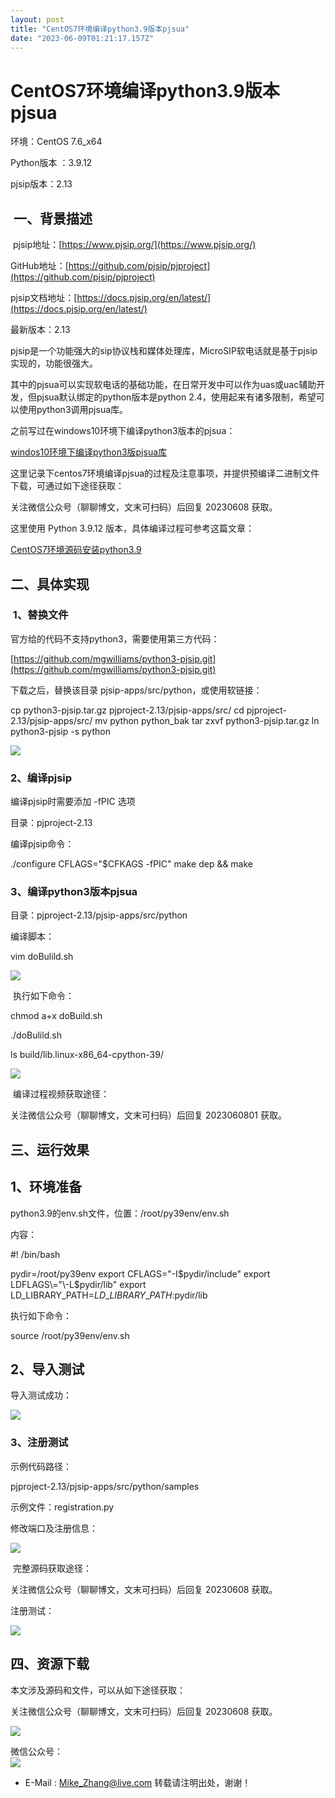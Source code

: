 ```yaml
---
layout: post
title: "CentOS7环境编译python3.9版本pjsua"
date: "2023-06-09T01:21:17.157Z"
---
```

CentOS7环境编译python3.9版本pjsua
===========================

环境：CentOS 7.6\_x64   

Python版本 ：3.9.12

pjsip版本：2.13

 一、背景描述
-------

 pjsip地址：[https://www.pjsip.org/](https://www.pjsip.org/)

GitHub地址：[https://github.com/pjsip/pjproject](https://github.com/pjsip/pjproject)

pjsip文档地址：[https://docs.pjsip.org/en/latest/](https://docs.pjsip.org/en/latest/)

最新版本：2.13

pjsip是一个功能强大的sip协议栈和媒体处理库，MicroSIP软电话就是基于pjsip实现的，功能很强大。

其中的pjsua可以实现软电话的基础功能，在日常开发中可以作为uas或uac辅助开发，但pjsua默认绑定的python版本是python 2.4，使用起来有诸多限制，希望可以使用python3调用pjsua库。

之前写过在windows10环境下编译python3版本的pjsua：

[windos10环境下编译python3版pjsua库](http://mp.weixin.qq.com/s?__biz=MzU4MDU1NzQ1MA==&mid=2247483681&idx=1&sn=6910ee8c20a2d95c228319654def7d6c&chksm=fd544ec4ca23c7d2dc5ae68068315e24f60e11e9c569435b4af95776cc363ba54e50201cbb99&scene=21#wechat_redirect)

这里记录下centos7环境编译pjsua的过程及注意事项，并提供预编译二进制文件下载，可通过如下途径获取：

关注微信公众号（聊聊博文，文末可扫码）后回复 20230608 获取。 

这里使用 Python 3.9.12 版本，具体编译过程可参考这篇文章：

[CentOS7环境源码安装python3.9](http://mp.weixin.qq.com/s?__biz=MzU4MDU1NzQ1MA==&mid=2247483856&idx=1&sn=6a034bd4b7257f24963b29494eabbdf0&chksm=fd544e35ca23c723bb77de5c7f166e716c1bb6cac36b04687dafd6331ba641d773d0de438d86&scene=21#wechat_redirect)

二、具体实现
------

###  1、替换文件

官方给的代码不支持python3，需要使用第三方代码：

[https://github.com/mgwilliams/python3-pjsip.git](https://github.com/mgwilliams/python3-pjsip.git)

下载之后，替换该目录 pjsip-apps/src/python，或使用软链接：

cp python3-pjsip.tar.gz pjproject-2.13/pjsip-apps/src/
cd pjproject\-2.13/pjsip-apps/src/
mv python python\_bak
tar zxvf python3-pjsip.tar.gz
ln python3-pjsip -s python

![](https://img2023.cnblogs.com/blog/300959/202306/300959-20230609004749275-42074239.png)

### 2、编译pjsip

编译pjsip时需要添加 -fPIC 选项

目录：pjproject-2.13

编译pjsip命令：

./configure CFLAGS="$CFKAGS -fPIC"
make dep && make

### 3、编译python3版本pjsua

目录：pjproject-2.13/pjsip-apps/src/python

编译脚本：

vim doBulild.sh

![](https://img2023.cnblogs.com/blog/300959/202306/300959-20230609004849523-2135162745.png)

 执行如下命令：

chmod a+x doBuild.sh

./doBulild.sh

ls build/lib.linux-x86\_64-cpython-39/

![](https://img2023.cnblogs.com/blog/300959/202306/300959-20230609004923516-776886227.png)

 编译过程视频获取途径：

关注微信公众号（聊聊博文，文末可扫码）后回复 2023060801 获取。 

三、运行效果
------

1、环境准备
------

python3.9的env.sh文件，位置：/root/py39env/env.sh

内容：

#! /bin/bash

pydir\=/root/py39env
export CFLAGS\="\-I$pydir/include"
export LDFLAGS\="\-L$pydir/lib"
export LD\_LIBRARY\_PATH\=$LD\_LIBRARY\_PATH:$pydir/lib

执行如下命令：

source /root/py39env/env.sh

2、导入测试
------

导入测试成功：

![](https://img2023.cnblogs.com/blog/300959/202306/300959-20230609005026856-224396571.png)

### 3、注册测试

示例代码路径：

pjproject-2.13/pjsip-apps/src/python/samples

示例文件：registration.py

修改端口及注册信息：

![](https://img2023.cnblogs.com/blog/300959/202306/300959-20230609005038939-902715559.png)

 完整源码获取途径：

关注微信公众号（聊聊博文，文末可扫码）后回复 20230608 获取。 

注册测试：

![](https://img2023.cnblogs.com/blog/300959/202306/300959-20230609005205416-494656293.png)

四、资源下载
------

本文涉及源码和文件，可以从如下途径获取：

关注微信公众号（聊聊博文，文末可扫码）后回复 20230608 获取。 

![](https://img2023.cnblogs.com/blog/300959/202306/300959-20230609005223069-1809609949.png)

微信公众号：  
[![](https://files.cnblogs.com/files/MikeZhang/201804weixingongzhong1.gif)](https://files.cnblogs.com/files/MikeZhang/201804weixingongzhong1.gif)  
*   E-Mail : [Mike\_Zhang@live.com](mailto:Mike_Zhang@live.com)
转载请注明出处，谢谢！